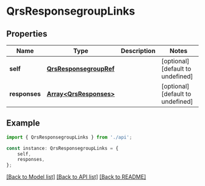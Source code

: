 # QrsResponsegroupLinks


## Properties

Name | Type | Description | Notes
------------ | ------------- | ------------- | -------------
**self** | [**QrsResponsegroupRef**](QrsResponsegroupRef.md) |  | [optional] [default to undefined]
**responses** | [**Array&lt;QrsResponses&gt;**](QrsResponses.md) |  | [optional] [default to undefined]

## Example

```typescript
import { QrsResponsegroupLinks } from './api';

const instance: QrsResponsegroupLinks = {
    self,
    responses,
};
```

[[Back to Model list]](../README.md#documentation-for-models) [[Back to API list]](../README.md#documentation-for-api-endpoints) [[Back to README]](../README.md)
